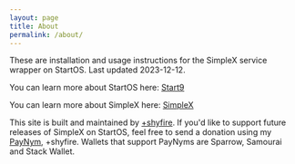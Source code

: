 ```yaml
---
layout: page
title: About
permalink: /about/
---
```


These are installation and usage instructions for the SimpleX service wrapper on StartOS.  Last updated 2023-12-12.

You can learn more about StartOS here:
[Start9](https://start9.com)

You can learn more about SimpleX here:
[SimpleX](https://simplex.chat)

This site is built and maintained by [+shyfire](https://blog.shyfire.net). If you'd like to support future releases of SimpleX on StartOS, feel free to send a donation using my [PayNym](https://paynym.is/+shyfire), +shyfire. Wallets that support PayNyms are Sparrow, Samourai and Stack Wallet.